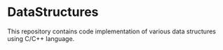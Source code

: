 # DataStructures
This repository contains code implementation of various data structures using C/C++ language.

